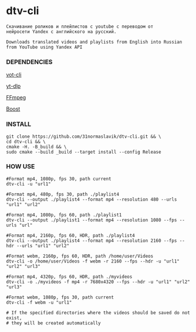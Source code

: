 # dtv-cli
```
Скачивание роликов и плейлистов с youtube с переводом от
нейросети Yandex с английского на русский.

Downloads translated videos and playlists from English into Russian 
from YouTube using Yandex API
```


### DEPENDENCIES

[vot-cli](https://github.com/FOSWLY/vot-cli)

[yt-dlp](https://github.com/yt-dlp/yt-dlp)

[FFmpeg](https://github.com/FFmpeg/FFmpeg)

[Boost](https://www.boost.org/)


### INSTALL 

```
git clone https://github.com/31normaslavik/dtv-cli.git && \
cd dtv-cli && \
cmake -H. -B_build && \
sudo cmake --build _build --target install --config Release
```

### HOW USE
```
#Format mp4, 1080p, fps 30, path current
dtv-cli -u "url1"

#Format mp4, 480p, fps 30, path ./playlist4
dtv-cli --output ./playlist4 --format mp4 --resolution 480 --urls "url1" "url2"

#Format mp4, 1080p, fps 60, path ./playlist1
dtv-cli --output ./playlist1 --format mp4 --resolution 1080 --fps --urls "url"

#Format mp4, 2160p, fps 60, HDR, path ./playlist4
dtv-cli --output ./playlist4 --format mp4 --resolution 2160 --fps --hdr --urls "url1" "url2"

#Format webm, 2160p, fps 60, HDR, path /home/user/Videos
dtv-cli -o /home/user/Videos -f webm -r 2160 --fps --hdr -u "url1" "url2" "url3"

#Format mp4, 4320p, fps 60, HDR, path ./myvideos
dtv-cli -o ./myvideos -f mp4 -r 7680x4320 --fps --hdr -u "url1" "url2" "url3"

#Format webm, 1080p, fps 30, path current
dtv-cli -f webm -u "url1"

# If the specified directories where the videos should be saved do not exist, 
# they will be created automatically
```
